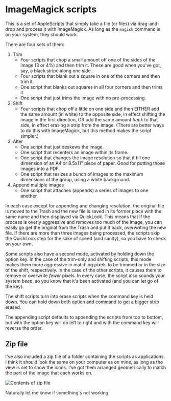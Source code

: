 # ImageMagick scripts

This is a set of AppleScripts that simply take a file (or files) via drag-and-drop and process it with ImageMagick. As long as the `magick` command is on your system, they should work.

There are four sets of them:

1. Trim
    - Four scripts that chop a small amount off one of the sides of the image (3 or 4%) and then trim it. These are good when you've got, say, a black stripe along one side.
    - Four scripts that blank out a square in one of the corners and then trim it.
    - One script that blanks out squares in all four corners and then trims it.
    - One script that just trims the image with no pre-processing.
1. Shift
    - Four scripts that chop off a little on one side and then EITHER add the same amount (in white) to the opposite side, in effect shifting the image in the first direction, OR add the same amount *back* to that side, in effect erasing a strip from the image. (There are better ways to do this with ImageMagick, but this method makes the script simpler.)
1. Alter
    - One script that just deskews the image.
    - One script that recenters an image within its frame.
    - One script that changes the image resolution so that it fill one dimension of an A4 or 8.5x11" piece of paper. Good for putting those images into a PDF.
    - One script that resizes a bunch of images to the maximum dimensions of the group, using a white background.
1. Append multiple images
    - One script that attaches (appends) a series of images to one another.

In each case except for appending and changing resolution, the original file is moved to the Trash and the new file is saved in its former place with the same name and then displayed via QuickLook. This means that if the process is overly aggressive and removes too much of the image, you can easily go get the original from the Trash and put it back, overwriting the new file. If there are more than three images being processed, the scripts skip the QuickLook step for the sake of speed (and sanity), so you have to check on your own.

Some scripts also have a second mode, activated by holding down the option key. In the case of the trim-only and shifting scripts, this mode makes them more aggressive in matching pixels to be trimmed or in the size of the shift, respectively. In the case of the other scripts, it causes them to remove or overwrite *fewer* pixels. In every case, the script also sounds your system *beep*, so you know that it's been activated (and you can let go of the key).

The shift scripts turn into erase scripts when the command key is held down. You can hold down both option and command to get a bigger strip erased.

The appending script defaults to appending the scripts from top to bottom, but with the option key will do left to right and with the command key will reverse the order.

## Zip file

I've also included a zip file of a folder containing the scripts as applications. I think it should look the same on your computer as on mine, as long as the view is set to show the icons. I've got them arranged geometrically to match the part of the image that each works on.

![Contents of zip file](http://jmuccigr.github.io/images/trim_apps_3.png)

Naturally let me know if something's not working.
